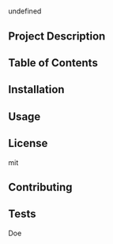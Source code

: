 
# 

undefined

## Project Description


## Table of Contents


## Installation


## Usage


## License
mit

## Contributing


## Tests
Doe

